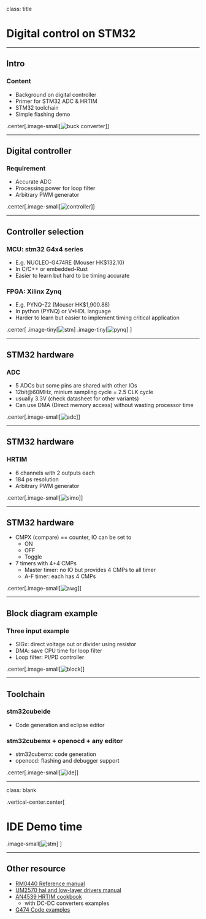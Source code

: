 class: title

# Digital control on STM32


---


## Intro
### Content
- Background on digital controller
- Primer for STM32 ADC & HRTIM
- STM32 toolchain
- Simple flashing demo

.center[.image-small[![buck converter](img/slide_buck.png)]]

---
## Digital controller

### Requirement
- Accurate ADC
- Processing power for loop filter
- Arbitrary PWM generator

.center[.image-small[![controller](img/slide_controller.png)]]

---
## Controller selection


### MCU: stm32 G4x4 series 
- E.g. NUCLEO-G474RE (Mouser HK$132.10)
- In C/C++ or embedded-Rust
- Easier to learn but hard to be timing accurate

### FPGA: Xilinx Zynq 
- E.g. PYNQ-Z2 (Mouser HK$1,900.88)
- In python (PYNQ) or V*HDL language
- Harder to learn but easier to implement timing critical application

.center[
.image-tiny[![stm](img/slide_stm.webp)]
.image-tiny[![pynq](img/slide_pynq.jpg)]
]

---
## STM32 hardware
### ADC
- 5 ADCs but some pins are shared with other IOs 
- 12bit@60MHz, minium sampling cycle = 2.5 CLK cycle 
- usually 3.3V (check datasheet for other variants)
- Can use DMA (Direct memory access) without wasting processor time

.center[.image-small[![adc](img/slide_adc.png)]]

---
## STM32 hardware 
### HRTIM
- 6 channels with 2 outputs each
- 184 ps resolution
- Arbitrary PWM generator

.center[.image-small[![simo](img/slide_simo.png)]]

---
## STM32 hardware 

- CMPX (compare) == counter, IO can be set to
    - ON
    - OFF
    - Toggle
- 7 timers with 4+4 CMPs
    - Master timer: no IO but provides 4 CMPs to all timer
    - A-F timer: each has 4 CMPs

.center[.image-small[![awg](img/slide_awg.png)]]

---
## Block diagram example

### Three input example
- SIGx: direct voltage out or divider using resistor
- DMA: save CPU time for loop filter
- Loop filter: PI/PD controller

.center[.image-small[![block](img/slide_block.png)]]



---
## Toolchain

### stm32cubeide
- Code generation and eclipse editor

### stm32cubemx + openocd + any editor
- stm32cubemx: code generation
- openocd: flashing and debugger support

.center[.image-small[![ide](img/slide_ide.png)]]

---
class: blank

.vertical-center.center[ 
# IDE Demo time
.image-small[![stm](img/slide_stm.webp)]
]

---
## Other resource 
- [RM0440 Reference manual](https://www.st.com/resource/en/reference_manual/rm0440-stm32g4-series-advanced-armbased-32bit-mcus-stmicroelectronics.pdf)
- [UM2570 hal and low-layer drivers manual](https://www.st.com/resource/en/user_manual/um2570-description-of-stm32g4-hal-and-lowlayer-drivers--stmicroelectronics.pdf)
- [AN4539 HRTIM cookbook](https://www.st.com/resource/en/application_note/an4539-hrtim-cookbook-stmicroelectronics.pdf)
    - with DC-DC converters examples
- [G474 Code examples](https://github.com/STMicroelectronics/STM32CubeG4/tree/master/Projects/NUCLEO-G474RE/Examples)
